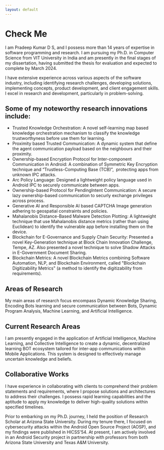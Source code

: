 ```yaml
---
layout: default
---
```


# Check Me

I am Pradeep Kumar D S, and I possess more than 14 years of expertise in software programming and research. I am pursuing my Ph.D. in Computer Science from VIT University in India and am presently in the final stages of my dissertation, having submitted the thesis for evaluation and expected to complete by March 2024.

I have extensive experience across various aspects of the software industry, including identifying research challenges, developing solutions, implementing concepts, product development, and client engagement skills. I excel in research and development, particularly in problem-solving. 

## Some of my noteworthy research innovations include:

+ Trusted Knowledge Orchestration: A novel self-learning map based knowledge orchestration mechanism to classify the knowledge trustworthyness before use them for learning. 
+ Proximity based Trusted Communication: A dynamic system that define the agent communication payload based on the neighbours and their proximity.
+ Ownership-based Encryption Protocol for Inter-component Communication in Android: A combination of Symmetric Key Encryption technique and “Trustless-Computing Base (TCB)”,  protecting apps from unknown IPC attacks.
+ Arc Policy Language: Designed a lightweight policy language used in Android IPC to securely communicate between apps.
+ Ownership-based Protocol for PendingIntent Communication: A secure lazy ownership-based communication to securly exchange privileges across process.
+ Generative AI and Responsible AI based CAPTCHA Image generation adhering to geospatial constraints and policies.
+ Mahalanobis Distance-Based Malware Detection Plotting: A lightweight technique that use Mahalanobis distance metrics (rather than using Euclidean) to identify the vulnerable app before installing them on the device.
+ Blockchain for E-Governance and Supply Chain Security: Presented a novel Key-Generation technique at Block Chain Innovation Challenge, Tempe, AZ. Also presented a novel technique to solve Shadow Attacks in E-Government Document Sharing.
+ Blockchain Metrics: A novel Blockchain Metrics combining Software Automation, NLP, and Blockchain Environment, called "Blockchain Digitizability Metrics" (a method to identify the digitizability from requirements). 
 
## Areas of Research
My main areas of research focus encompass Dynamic Knowledge Sharing, Encoding Bots learning and secure communication between Bots, Dynamic Program Analysis, Machine Learning, and Artificial Intelligence. 

## Current Research Areas

I am presently engaged in the application of Artificial Intelligence, Machine Learning, and Collective Intelligence to create a dynamic, decentralized learning BOT ecosystem tailored for inter-app communications within Mobile Applications. This system is designed to effectively manage uncertain knowledge and beliefs.
 

## Collaborative Works

I have experience in collaborating with clients to comprehend their problem statements and requirements, where I propose solutions and architectures to address their challenges. I possess rapid learning capabilities and the aptitude to apply my knowledge to deliver high-quality solutions within specified timelines.

Prior to embarking on my Ph.D. journey, I held the position of Research Scholar at Arizona State University. During my tenure there, I focused on cybersecurity attacks within the Android Open Source Project (AOSP), and my findings were published in HICSS'54. At present, I am actively involved in an Android Security project in partnership with professors from both Arizona State University and Texas A&M University.
